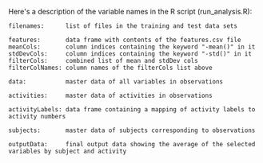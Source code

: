 Here's a description of the variable names in the R script (run_analysis.R):

	filenames:		list of files in the training and test data sets
	
	features:		data frame with contents of the features.csv file
	meanCols:		column indices containing the keyword "-mean()" in it
	stdDevCols:		column indices containing the keyword "-std()" in it
	filterCols:		combined list of mean and stdDev cols
	filterColNames:	column names of the filterCols list above
	
	data:			master data of all variables in observations
	
	activities:		master data of activities in observations
	
	activityLabels:	data frame containing a mapping of activity labels to activity numbers
	
	subjects:		master data of subjects corresponding to observations
	
	outputData:		final output data showing the average of the selected variables by subject and activity
